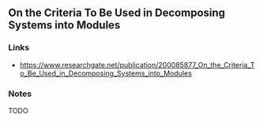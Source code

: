 ## On the Criteria To Be Used in Decomposing Systems into Modules

### Links 

* https://www.researchgate.net/publication/200085877_On_the_Criteria_To_Be_Used_in_Decomposing_Systems_into_Modules

### Notes

TODO
